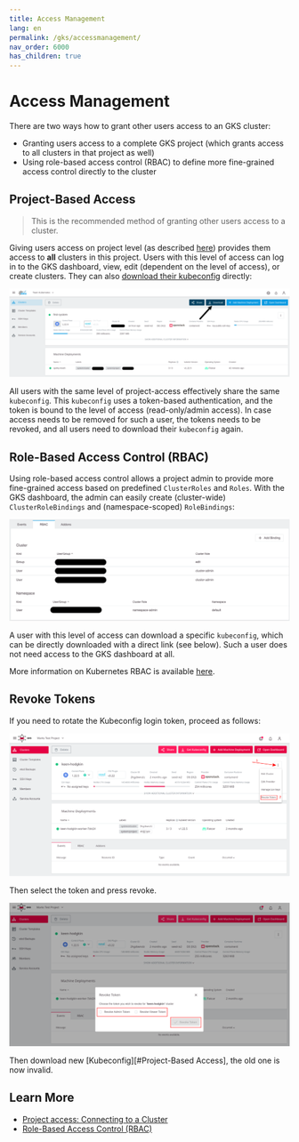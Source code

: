 ```yaml
---
title: Access Management
lang: en
permalink: /gks/accessmanagement/
nav_order: 6000
has_children: true
---
```

# Access Management

There are two ways how to grant other users access to an GKS cluster:

* Granting users access to a complete GKS project (which grants access to all clusters in that project as well)
* Using role-based access control (RBAC) to define more fine-grained access control directly to the cluster

## Project-Based Access

> This is the recommended method of granting other users access to a cluster.

Giving users access on project level (as described [here](/gks/managingprojects/creatingaproject)) provides them access to **all** clusters in this project. Users with this level of access can log in to the GKS dashboard, view, edit (dependent on the level of access), or create clusters. They can also [download their kubeconfig](connectingtoacluster/) directly:

![Download kubeconfig](download_kubeconfig.png)

All users with the same level of project-access effectively share the same `kubeconfig`. This `kubeconfig` uses a token-based authentication, and the token is bound to the level of access (read-only/admin access). In case access needs to be removed for such a user, the tokens needs to be revoked, and all users need to download their `kubeconfig` again.

## Role-Based Access Control (RBAC)

Using role-based access control allows a project admin to provide more fine-grained access based on predefined `ClusterRoles` and `Roles`. With the GKS dashboard, the admin can easily create (cluster-wide) `ClusterRoleBindings` and (namespace-scoped) `RoleBindings`:

![RBAC option](rbac.png)

A user with this level of access can download a specific `kubeconfig`, which can be directly downloaded with a direct link (see below). Such a user does not need access to the GKS dashboard at all.

More information on Kubernetes RBAC is available [here](https://kubernetes.io/docs/reference/access-authn-authz/rbac/).

## Revoke Tokens

If you need to rotate the Kubeconfig login token, proceed as follows:

![Revoke Menu](revoke-token-menu.png)

Then select the token and press revoke.

![Revoke Popup](revoke.png)

Then download new [Kubeconfig][#Project-Based Access], the old one is now invalid.

## Learn More

* [Project access: Connecting to a Cluster](/gks/accessmanagement/connectingtoacluster/)
* [Role-Based Access Control (RBAC)](/gks/accessmanagement/usingrbac/)
